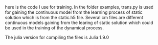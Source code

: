 here is the code I use for training. In the folder examples, trans.py is used for gaining the continuous model from the learning process of static solution which is from the static.h5 file. Several cm files are different continuous models gaining from the learing of static solution which could be used in the training of the dynamical process.

The julia version for compiling the files is Julia 1.9.0
